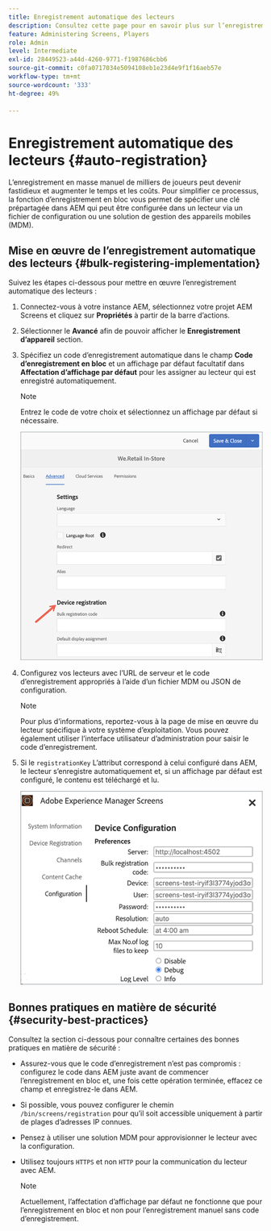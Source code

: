 ```yaml
---
title: Enregistrement automatique des lecteurs
description: Consultez cette page pour en savoir plus sur l’enregistrement automatique des lecteurs avec AMS/On-Prem Screens.
feature: Administering Screens, Players
role: Admin
level: Intermediate
exl-id: 28449523-a44d-4260-9771-f1987686cbb6
source-git-commit: c0fa0717034e5094108eb1e23d4e9f1f16aeb57e
workflow-type: tm+mt
source-wordcount: '333'
ht-degree: 49%

---
```


# Enregistrement automatique des lecteurs {#auto-registration}

L’enregistrement en masse manuel de milliers de joueurs peut devenir fastidieux et augmenter le temps et les coûts. Pour simplifier ce processus, la fonction d’enregistrement en bloc vous permet de spécifier une clé prépartagée dans AEM qui peut être configurée dans un lecteur via un fichier de configuration ou une solution de gestion des appareils mobiles (MDM).

## Mise en œuvre de l’enregistrement automatique des lecteurs {#bulk-registering-implementation}

Suivez les étapes ci-dessous pour mettre en œuvre l’enregistrement automatique des lecteurs :

1. Connectez-vous à votre instance AEM, sélectionnez votre projet AEM Screens et cliquez sur **Propriétés** à partir de la barre d’actions.
1. Sélectionner le **Avancé** afin de pouvoir afficher le **Enregistrement d’appareil** section.

1. Spécifiez un code d’enregistrement automatique dans le champ **Code d’enregistrement en bloc** et un affichage par défaut facultatif dans **Affectation d’affichage par défaut** pour les assigner au lecteur qui est enregistré automatiquement.

   >[!NOTE]
   >Entrez le code de votre choix et sélectionnez un affichage par défaut si nécessaire.

   ![image](/help/user-guide/assets/auto-registration/auto-register1.png)
1. Configurez vos lecteurs avec l’URL de serveur et le code d’enregistrement appropriés à l’aide d’un fichier MDM ou JSON de configuration.

   >[!NOTE]
   >Pour plus d’informations, reportez-vous à la page de mise en œuvre du lecteur spécifique à votre système d’exploitation. Vous pouvez également utiliser l’interface utilisateur d’administration pour saisir le code d’enregistrement.

1. Si le `registrationKey` L’attribut correspond à celui configuré dans AEM, le lecteur s’enregistre automatiquement et, si un affichage par défaut est configuré, le contenu est téléchargé et lu.

   ![image](/help/user-guide/assets/auto-registration/auto-register2.png)

## Bonnes pratiques en matière de sécurité {#security-best-practices}

Consultez la section ci-dessous pour connaître certaines des bonnes pratiques en matière de sécurité :

* Assurez-vous que le code d’enregistrement n’est pas compromis : configurez le code dans AEM juste avant de commencer l’enregistrement en bloc et, une fois cette opération terminée, effacez ce champ et enregistrez-le dans AEM.

* Si possible, vous pouvez configurer le chemin `/bin/screens/registration` pour qu’il soit accessible uniquement à partir de plages d’adresses IP connues.

* Pensez à utiliser une solution MDM pour approvisionner le lecteur avec la configuration.

* Utilisez toujours `HTTPS` et non `HTTP` pour la communication du lecteur avec AEM.

  >[!NOTE]
  >Actuellement, l’affectation d’affichage par défaut ne fonctionne que pour l’enregistrement en bloc et non pour l’enregistrement manuel sans code d’enregistrement.
